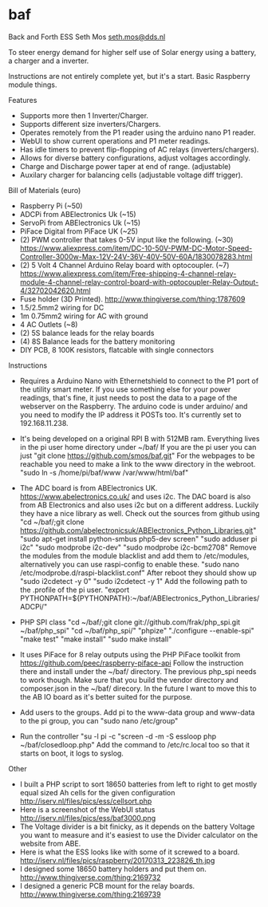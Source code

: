 # baf
Back and Forth ESS
Seth Mos <seth.mos@dds.nl>

To steer energy demand for higher self use of Solar energy using a battery, a charger and a inverter.

Instructions are not entirely complete yet, but it's a start. Basic Raspberry module things.

Features
- Supports more then 1 Inverter/Charger.
- Supports different size inverters/Chargers.
- Operates remotely from the P1 reader using the arduino nano P1 reader.
- WebUI to show current operations and P1 meter readings.
- Has idle timers to prevent flip-flopping of AC relays (inverters/chargers).
- Allows for diverse battery configurations, adjust voltages accordingly.
- Charge and Discharge power taper at end of range. (adjustable)
- Auxilary charger for balancing cells (adjustable voltage diff trigger).

Bill of Materials (euro)
- Raspberry Pi (~50)
- ADCPi from ABElectronics Uk (~15)
- ServoPi from ABElectronics Uk (~15)
- PiFace Digital from PiFace UK (~25)
- (2) PWM controller that takes 0-5V input like the following. (~30) https://www.aliexpress.com/item/DC-10-50V-PWM-DC-Motor-Speed-Controller-3000w-Max-12V-24V-36V-40V-50V-60A/1830078283.html
- (2) 5 Volt 4 Channel Arduino Relay board with optocoupler. (~7) https://www.aliexpress.com/item/Free-shipping-4-channel-relay-module-4-channel-relay-control-board-with-optocoupler-Relay-Output-4/32702042620.html
- Fuse holder (3D Printed). http://www.thingiverse.com/thing:1787609
- 1.5/2.5mm2 wiring for DC
- 1m 0.75mm2 wiring for AC with ground
- 4 AC Outlets (~8)
- (2) 5S balance leads for the relay boards
- (4) 8S Balance leads for the battery monitoring
- DIY PCB, 8 100K resistors, flatcable with single connectors

Instructions
- Requires a Arduino Nano with Ethernetshield to connect to the P1 port of the utility smart meter. If you use something else for your power readings, that's fine, it just needs to post the data to a page of the webserver on the Raspberry. The arduino code is under arduino/ and you need to modify the IP address it POSTs too. It's currently set to 192.168.11.238.

- It's being developed on a original RPI B with 512MB ram. Everything lives in the pi user home directory under ~/baf/
If you are the pi user you can just "git clone https://github.com/smos/baf.git"
For the webpages to be reachable you need to make a link to the www directory in the webroot. "sudo ln -s /home/pi/baf/www /var/www/html/baf"

- The ADC board is from ABElectronics UK. https://www.abelectronics.co.uk/ and uses i2c. The DAC board is also from AB Electronics and also uses i2c but on a different address. Luckily they have a nice library as well.
Check out the sources from github using "cd ~/baf/;git clone https://github.com/abelectronicsuk/ABElectronics_Python_Libraries.git" 
"sudo apt-get install python-smbus php5-dev screen"
"sudo adduser pi i2c"
"sudo modprobe i2c-dev"
"sudo modprobe i2c-bcm2708"
Remove the modules from the module blacklist and add them to /etc/modules, alternatively you can use raspi-config to enable these.
"sudo nano /etc/modprobe.d/raspi-blacklist.conf"
After reboot they should show up
"sudo i2cdetect -y 0"
"sudo i2cdetect -y 1"
Add the following path to the .profile of the pi user.
"export PYTHONPATH=${PYTHONPATH}:~/baf/ABElectronics_Python_Libraries/ADCPi/"

- PHP SPI class "cd ~/baf/;git clone git://github.com/frak/php_spi.git ~/baf/php_spi"
"cd ~/baf/php_spi/"
"phpize"
"./configure --enable-spi"
"make test"
"make install"
"sudo make install"

- It uses PiFace for 8 relay outputs using the PHP PiFace toolkit from https://github.com/peec/raspberry-piface-api
Follow the instruction there and install under the ~/baf/ directory. The previous php_spi needs to work though.
Make sure that you build the vendor directory and composer.json in the ~/baf/ direcory. In the future I want to move this to the AB IO board as it's better suited for the purpose.

- Add users to the groups. Add pi to the www-data group and www-data to the pi group, you can "sudo nano /etc/group"

- Run the controller
"su -l pi -c "screen -d -m -S essloop php ~/baf/closedloop.php"
Add the command to /etc/rc.local too so that it starts on boot, it logs to syslog.


Other
- I built a PHP script to sort 18650 batteries from left to right to get mostly equal sized Ah cells for the given configuration
http://iserv.nl/files/pics/ess/cellsort.php
- Here is a screenshot of the WebUI status http://iserv.nl/files/pics/ess/baf3000.png
- The Voltage divider is a bit finicky, as it depends on the battery Voltage you want to measure and it's easiest to use the Divider calculator on the website from ABE.
- Here is what the ESS looks like with some of it screwed to a board. http://iserv.nl/files/pics/raspberry/20170313_223826_th.jpg
- I designed some 18650 battery holders and put them on. http://www.thingiverse.com/thing:2169732
- I designed a generic PCB mount for the relay boards. http://www.thingiverse.com/thing:2169739
